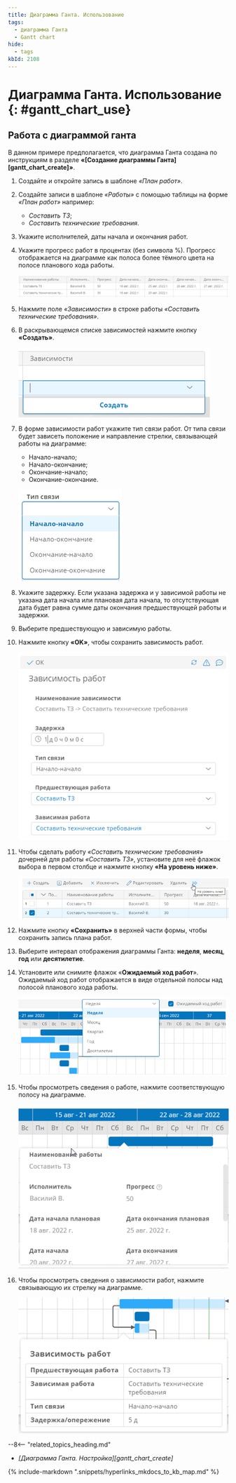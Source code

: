 ```yaml
---
title: Диаграмма Ганта. Использование
tags:
  - диаграмма Ганта
  - Gantt chart
hide:
  - tags
kbId: 2108
---
```


# Диаграмма Ганта. Использование {: #gantt_chart_use}

## Работа с диаграммой ганта

В данном примере предполагается, что диаграмма Ганта создана по инструкциям в разделе **«[Создание диаграммы Ганта][gantt_chart_create]»**.

1. Создайте и откройте запись в шаблоне _«План работ»_.
2. Создайте записи в шаблоне _«Работы»_ с помощью таблицы на форме _«План работ»_ например:

    * _Составить ТЗ_;
    * _Составить технические требования_.

3. Укажите исполнителей, даты начала и окончания работ.
4. Укажите прогресс работ в процентах (без символа %). Прогресс отображается на диаграмме как полоса более тёмного цвета на полосе планового хода работы.

    *![Созданные работы в таблице](img/using_gantt_chart_example_works.png)*

5. Нажмите поле _«Зависимости»_ в строке работы _«Составить технические требования»_.
6. В раскрывающемся списке зависимостей нажмите кнопку **«Создать»**.

    *![Создание зависимости работ](img/using_gantt_chart_example_create_dependency.png)*

7. В форме зависимости работ укажите тип связи работ. От типа связи будет зависеть положение и направление стрелки, связывающей работы на диаграмме:

   * Начало-начало;
   * Начало-окончание;
   * Окончание-начало;
   * Окончание-окончание.

    *![Выбор типа связи работ](img/using_gantt_chart_link_types.png)*

8. Укажите задержку. Если указана задержка и у зависимой работы не указана дата начала или плановая дата начала, то отсутствующая дата будет равна сумме даты окончания предшествующей работы и задержки.
9. Выберите предшествующую и зависимую работы.
10. Нажмите кнопку **«OK»**, чтобы сохранить зависимость работ.

    *![Зависимость работ](img/using_gantt_chart_dependency_example.png)*

12. Чтобы сделать работу _«Составить технические требования»_ дочерней для работы _«Составить ТЗ»_, установите для неё флажок выбора в первом столбце и нажмите кнопку **«На уровень ниже»**.

    *![Перевод работы в статус дочерней](img/using_gantt_chart_child_work_example.png)*

12. Нажмите кнопку **«Сохранить»** в верхней части формы, чтобы сохранить запись плана работ.
13. Выберите интервал отображения диаграммы Ганта: **неделя**, **месяц**, **год** или **десятилетие**.
14. Установите или снимите флажок «**Ожидаемый ход работ**». Ожидаемый ход работ отображается в виде отдельной полосы над полосой планового хода работы.

    *![Интервал отображения диаграммы и флажок отображения ожидаемого хода работ](img/using_gantt_chart_interval.png)*

15. Чтобы просмотреть сведения о работе, нажмите соответствующую полосу на диаграмме.

    *![Сведения о работе на диаграмме](img/using_gantt_chart_work_details.png)*

16. Чтобы просмотреть сведения о зависимости работ, нажмите связывающую их стрелку на диаграмме.

    *![Сведения о зависимости работ на диаграмме](img/using_gantt_chart_dependency_details.png)*

<div class="relatedTopics">

--8<-- "related_topics_heading.md"

- *[Диаграмма Ганта. Настройка][gantt_chart_create]*

</div>

{% include-markdown ".snippets/hyperlinks_mkdocs_to_kb_map.md" %}
